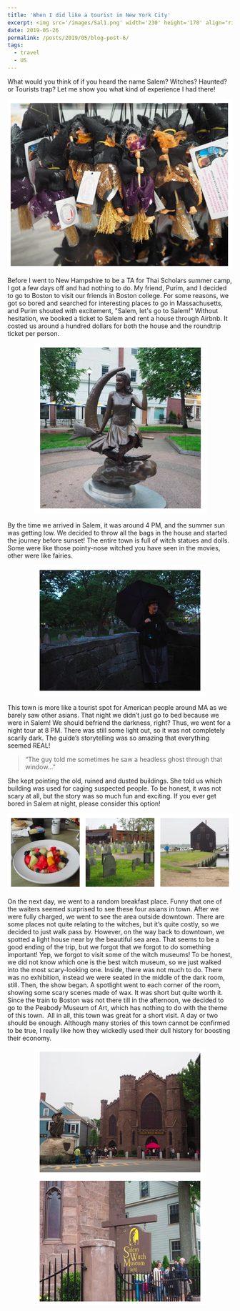 ```yaml
---
title: 'When I did like a tourist in New York City'
excerpt: <img src='/images/Sal1.png' width='230' height='170' align="right" hspace="20"> What would you think of if you heard the name Salem? Witches? Haunted? or Tourists trap? Let me show you what kind of experience I had there! Before I went to New Hampshire to be a TA for Thai Scholars summer camp, I got a few days off and had nothing to do. My friend, Purim, and I decided to go to Boston to visit our friends in Boston college. For some reasons, we got so bored and searched for interesting places to go in Massachusetts, and Purim shouted with excitement, "Salem, let's go to Salem!" 
date: 2019-05-26
permalink: /posts/2019/05/blog-post-6/
tags:
  - travel
  - US
---
```



What would you think of if you heard the name Salem? Witches? Haunted? or Tourists trap? Let me show you what kind of experience I had there! 


<p align="center">
  <img src="/images/Sal1.png">
</p>


Before I went to New Hampshire to be a TA for Thai Scholars summer camp, I got a few days off and had nothing to do. My friend, Purim, and I decided to go to Boston to visit our friends in Boston college. For some reasons, we got so bored and searched for interesting places to go in Massachusetts, and Purim shouted with excitement, "Salem, let's go to Salem!" 
Without hesitation, we booked a ticket to Salem and rent a house through Airbnb. It costed us around a hundred dollars for both the house and the roundtrip ticket per person. 

<p align="center">
  <img src="/images/Sal3.png">
</p>



By the time we arrived in Salem, it was around 4 PM, and the summer sun was getting low. We decided to throw all the bags in the house and started the journey before sunset! 
The entire town is full of witch statues and dolls. Some were like those pointy-nose witched you have seen in the movies, other were like fairies.


<p align="center">
  <img src="/images/Sal4.png">
</p>



This town is more like a tourist spot for American people around MA as we barely saw other asians. That night we didn’t just go to bed because we were in Salem! We should befriend the darkness, right? Thus, we went for a night tour at 8 PM. There was still some light out, so it was not completely scarily dark. The guide’s storytelling was so amazing that everything seemed REAL! 

> “The guy told me sometimes he saw a headless ghost through that window...”

She kept pointing the old, ruined and dusted buildings. She told us which building was used for caging suspected people. To be honest, it was not scary at all, but the story was so much fun and exciting. If you ever get bored in Salem at night, please consider this option! 

<p align="center">
  <img src="/images/Sal5.png">
</p>
 
On the next day, we went to a random breakfast place. Funny that one of the waiters seemed surprised to see these four asians in town. After we were fully charged, we went to see the area outside downtown. There are some places not quite relating to the witches, but it’s quite costly, so we decided to just walk pass by. However, on the way back to downtown, we spotted a light house near by the beautiful sea area. That seems to be a good ending of the trip, but we forgot that we forgot to do something important! Yep, we forgot to visit some of the witch museums!
To be honest, we did not know which one is the best witch museum, so we just walked into the most scary-looking one. Inside, there was not much to do. There was no exhibition, instead we were seated in the middle of the dark room, still. Then, the show began. A spotlight went to each corner of the room, showing some scary scenes made of wax. It was short but quite worth it. Since the train to Boston was not there till in the afternoon, we decided to go to the Peabody Museum of Art, which has nothing to do with the theme of this town. 
All in all, this town was great for a short visit. A day or two should be enough. Although many stories of this town cannot be confirmed to be true, I really like how they wickedly used their dull history for boosting their economy. 

<p align="center">
  <img src="/images/Sal6.png">
</p>
